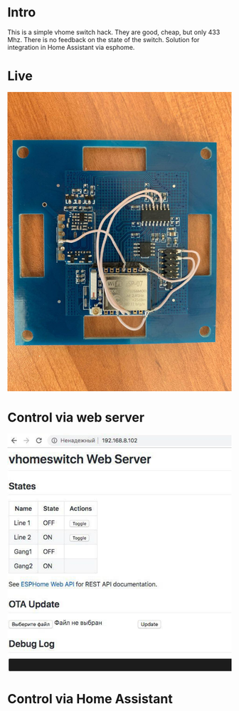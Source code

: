 # Intro
This is a simple vhome switch hack.
They are good, cheap, but only 433 Mhz. There is no feedback on the state of the switch.
Solution for integration in Home Assistant via esphome.

# Live
![](https://github.com/freenetwork/vhome-switch-433-to-wifi/blob/master/esp07_and_vhome_433_switch.jpg?raw=true)

# Control via web server
![](https://github.com/freenetwork/vhome-switch-433-to-wifi/blob/master/images/control_web_server.jpg?raw=true)

# Control via Home Assistant

